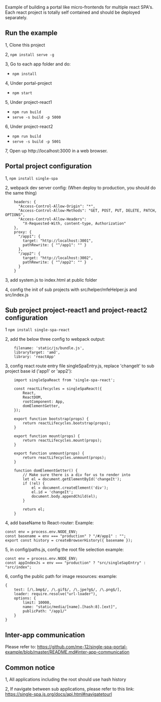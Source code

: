 Example of building a portal like micro-frontends for multiple react SPA's. Each react project is totally self contained and should be deployed separately.

## Run the example

1, Clone this project

2, `npm install serve -g`

3, Go to each app folder and do:

- `npm install`

4, Under portal-project

- `npm start`

5, Under project-react1

- `npm run build`
- `serve -s build -p 5000`

6, Under project-react2

- `npm run build`
- `serve -s build -p 5001`

7, Open up http://localhost:3000 in a web browser.

## Portal project configuration

1, `npm install single-spa`

2, webpack dev server config: (When deploy to production, you should do the same thing)

```
    headers: {
      "Access-Control-Allow-Origin": "*",
      "Access-Control-Allow-Methods": "GET, POST, PUT, DELETE, PATCH, OPTIONS",
      "Access-Control-Allow-Headers":
        "X-Requested-With, content-type, Authorization"
    },
    proxy: {
      "/app1": {
        target: "http://localhost:3001",
        pathRewrite: { "^/app1": "" }
      },
      "/app2": {
        target: "http://localhost:3002",
        pathRewrite: { "^/app2": "" }
      }
    }
```

3, add system.js to index.html at public folder

4, config the init of sub projects with src/helper/mfeHelper.js and src/index.js

## Sub project project-react1 and project-react2 configuration

1 `npm install single-spa-react`

2, add the below three config to webpack output:

```
    filename: 'static/js/bundle.js',
    libraryTarget: 'amd',
    library: 'reactApp'
```

3, config react route entry file singleSpaEntry.js, replace 'changeIt' to sub project base id ('app1' or 'app2'):

```
    import singleSpaReact from 'single-spa-react';

    const reactLifecycles = singleSpaReact({
        React,
        ReactDOM,
        rootComponent: App,
        domElementGetter,
    });

    export function bootstrap(props) {
        return reactLifecycles.bootstrap(props);
    }

    export function mount(props) {
        return reactLifecycles.mount(props);
    }

    export function unmount(props) {
        return reactLifecycles.unmount(props);
    }

    function domElementGetter() {
        // Make sure there is a div for us to render into
        let el = document.getElementById('changeIt');
        if (!el) {
            el = document.createElement('div');
            el.id = 'changeIt';
            document.body.appendChild(el);
        }

        return el;
    }
```

4, add baseName to React-router:
Example:

```
const env = process.env.NODE_ENV;
const basename = env === "production" ? "/#/app1" : "";
export const history = createBrowserHistory({ basename });
```

5, in config/paths.js, config the root file selection
example:

```
const env = process.env.NODE_ENV;
const appIndexJs = env === "production" ? "src/singleSapEntry" : "src/index";
```

6, config the public path for image resources:
example:

```
{
    test: [/\.bmp$/, /\.gif$/, /\.jpe?g$/, /\.png$/],
    loader: require.resolve("url-loader"),
    options: {
        limit: 10000,
        name: "static/media/[name].[hash:8].[ext]",
        publicPath: "/app1/"
    }
}
```

## Inter-app communication

Please refer to: https://github.com/me-12/single-spa-portal-example/blob/master/README.md#inter-app-communication

## Common notice

1, All applications including the root should use hash history

2, If navigate between sub applications, please refer to this link: https://single-spa.js.org/docs/api.html#navigatetourl
